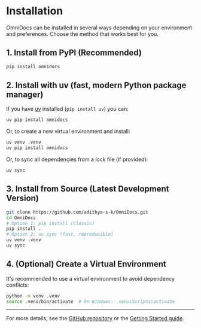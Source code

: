 # Installation

OmniDocs can be installed in several ways depending on your environment and preferences. Choose the method that works best for you.

## 1. Install from PyPI (Recommended)

```bash
pip install omnidocs
```


## 2. Install with uv (fast, modern Python package manager)

If you have [uv](https://github.com/astral-sh/uv) installed 
(`pip install uv`) you can:

```bash
uv pip install omnidocs
```

Or, to create a new virtual environment and install:

```bash
uv venv .venv
uv pip install omnidocs
```

Or, to sync all dependencies from a lock file (if provided):

```bash
uv sync
```

## 3. Install from Source (Latest Development Version)

```bash
git clone https://github.com/adithya-s-k/OmniDocs.git
cd OmniDocs
# Option 1: pip install (classic)
pip install .
# Option 2: uv sync (fast, reproducible)
uv venv .venv
uv sync
```

## 4. (Optional) Create a Virtual Environment

It's recommended to use a virtual environment to avoid dependency conflicts:

```bash
python -m venv .venv
source .venv/bin/activate  # On Windows: .venv\Scripts\activate
```
---

For more details, see the [GitHub repository](https://github.com/adithya-s-k/OmniDocs) or the [Getting Started guide](getting_started.md).
